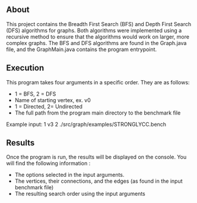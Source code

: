 ## About
This project contains the Breadth First Search (BFS) and Depth First Search (DFS) algorithms for graphs. Both algorithms were implemented using a recursive method to ensure that the algorithms would work on larger, more complex graphs.
The BFS and DFS algorithms are found in the Graph.java file, and the GraphMain.java contains the program entrypoint.

## Execution
This program takes four arguments in a specific order. They are as follows:
-	1 = BFS, 2 = DFS
-	Name of starting vertex, ex.  v0 
-	1 = Directed, 2= Undirected
-	The full path from the program main directory to the benchmark file

Example input: 1 v3 2 ./src/graph/examples/STRONGLYCC.bench

## Results
Once the program is run, the results will be displayed on the console. You will find the following information :
- 	The options selected in the input arguments. 
- 	The vertices, their connections, and the edges (as found in the input benchmark file)
-   The resulting search order using the input arguments
